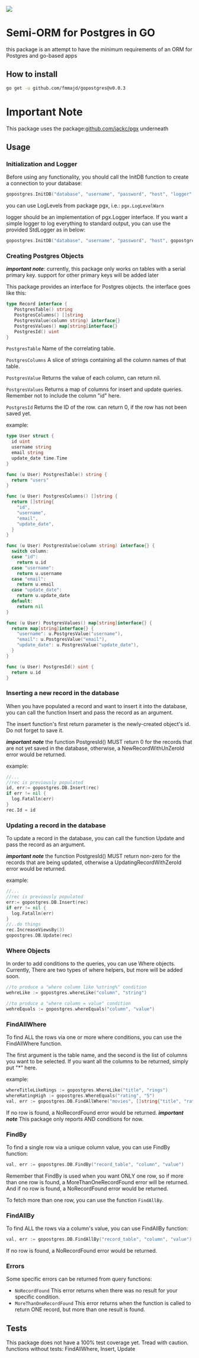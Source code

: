 [![](https://godoc.org/github.com/fmmajd/gopostgres?status.svg)](https://godoc.org/github.com/fmmajd/gopostgres)

# Semi-ORM for Postgres in GO

this package is an attempt to have the minimum requirements of an ORM for Postgres and go-based apps

## How to install
```bash
go get -u github.com/fmmajd/gopostgres@v0.0.3
```

# Important Note
This package uses the package:[github.com/jackc/pgx](github.com/jackc/pgx) underneath

## Usage

### Initialization and Logger
Before using any functionality, you should call the InitDB function to create a connection to your database:
```go
gopostgres.InitDB("database", "username", "password", "host", "logger", "logLevel")
```

you can use LogLevels from package pgx, i.e.: `pgx.LogLevelWarn`

logger should be an implementation of pgx.Logger interface. If you want a simple logger to log everything to standard output, you can use the provided StdLogger as in below:
```go
gopostgres.InitDB("database", "username", "password", "host", gopostgres.StdLogger{}, "logLevel")
```

### Creating Postgres Objects
***important note***: currently, this package only works on tables with a serial primary key. support for other primary keys will be added later

This package provides an interface for Postgres objects. the interface goes like this:
```go
type Record interface {
   PostgresTable() string
   PostgresColumns() []string
   PostgresValue(column string) interface{}
   PostgresValues() map[string]interface{}
   PostgresId() uint
}
```

`PostgresTable` Name of the correlating table.

`PostgresColumns` A slice of strings containing all the column names of that table.

`PostgresValue` Returns the value of each column, can return nil.

`PostgresValues` Returns a map of columns for insert and update queries. Remember not to include the column "id" here.

`PostgresId` Returns the ID of the row. can return 0, if the row has not been saved yet.

example:
```go
type User struct {
  id uint
  username string
  email string
  update_date time.Time
}

func (u User) PostgresTable() string {
  return "users"
}

func (u User) PostgresColumns() []string {
  return []string{
    "id",
    "username",
    "email",
    "update_date",
  }
}

func (u User) PostgresValue(column string) interface{} {
  switch column:
  case "id":
    return u.id
  case "username":
    return u.username
  case "email":
    return u.email
  case "update_date":
    return u.update_date
  default:
    return nil
}

func (u User) PostgresValues() map[string]interface{} {
  return map[string]interface{} {
    "username": u.PostgresValue("username"),
    "email": u.PostgresValue("email"),
    "update_date": u.PostgresValue("update_date"),
  }
}

func (u User) PostgresId() uint {
  return u.id
}
```

### Inserting a new record in the database
When you have populated a record and want to insert it into the database, you can call the function Insert and pass the record as an argument.

The insert function's first return parameter is the newly-created object's id. Do not forget to save it.

***important note*** the function PostgresId() MUST return 0 for the records that are not yet saved in the database, otherwise, a NewRecordWithUnZeroId error would be returned.

example:
```go
//...
//rec is previously populated
id, err:= gopostgres.DB.Insert(rec)
if err != nil {
  log.Fatalln(err)
}
rec.Id = id
```

### Updating a record in the database
To update a record in the database, you can call the function Update and pass the record as an argument.

***important note*** the function PostgresId() MUST return non-zero for the records that are being updated,
 otherwise a UpdatingRecordWithZeroId error would be returned.

example:
```go
//...
//rec is previously populated
err:= gopostgres.DB.Insert(rec)
if err != nil {
  log.Fatalln(err)
}
//..do things
rec.IncreaseViewsBy(3)
gopostgres.DB.Update(rec)
```

### Where Objects
In order to add conditions to the queries, you can use Where objects.
Currently, There are two types of where helpers, but more will be added soon.

```go
//to produce a "where column like %string%" condition
wehreLike := gopostgres.whereLike("column", "string")

//to produce a "where column = value" condition
wehreEquals := gopostgres.whereEquals("column", "value")
```

### FindAllWhere
To find ALL the rows via one or more where conditions, you can use the FindAllWhere function.

The first argument is the table name, and the second is the list of columns you want to be selected. If you want all the columns to be returned, simply put "*" here.

example:
```go
whereTitleLikeRings := gopostgres.WhereLike("title", "rings")
whereRatingHigh := gopostgres.WhereEquals("rating", "5")
val, err := gopostgres.DB.FindAllWhere("movies", []string{"title", "rating","publish_year"}, whereTitleLikeRings, whereRatingHigh)
```
If no row is found, a NoRecordFound error would be returned.
***important note*** This package only reports AND conditions for now.

### FindBy
To find a single row via a unique column value, you can use FindBy function:
```go
val, err := gopostgres.DB.FindBy("record_table", "column", "value")
```
Remember that FindBy is used when you want ONLY one row, so if more than one row is found, a MoreThanOneRecordFound error will be returned.
And if no row is found, a NoRecordFound error would be returned.

To fetch more than one row, you can use the function `FindAllBy`.

### FindAllBy
To find ALL the rows via a column's value, you can use FindAllBy function:
```go
val, err := gopostgres.DB.FindAllBy("record_table", "column", "value")
```
If no row is found, a NoRecordFound error would be returned.


### Errors
Some specific errors can be returned from query functions:

- `NoRecordFound` This error returns when there was no result for your specific condition.
- `MoreThanOneRecordFound` This error returns when the function is called to return ONE record, but more than one result is found.

## Tests

This package does not have a 100% test coverage yet. Tread with caution.
functions without tests: FindAllWhere, Insert, Update
